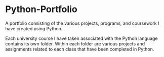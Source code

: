 # Python-Portfolio
A portfolio consisting of the various projects, programs, and coursework I have created using Python.

Each university course I have taken associated with the Python language contains its own folder.
Within each folder are various projects and assignments related to each class that have been completed in Python.
